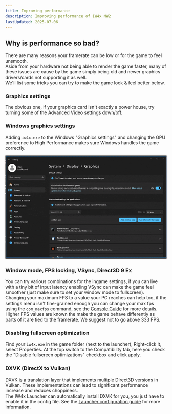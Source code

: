 ```yaml
---
title: Improving performance
description: Improving performance of IW4x MW2
lastUpdated: 2025-07-06
---
```


## Why is performance so bad?

There are many reasons your framerate can be low or for the game to feel unsmooth.  
Aside from your hardware not being able to render the game faster, many of these issues are cause by the game simply being old and newer graphics drivers/cards not supporting it as well.  
We'll list some tricks you can try to make the game look & feel better below.

### Graphics settings

The obvious one, if your graphics card isn't exactly a power house, try turning some of the Advanced Video settings down/off.

### Windows graphics settings

Adding `iw4x.exe` to the Windows "Graphics settings" and changing the GPU preference to High Performance makes sure Windows handles the game correctly.

![How to add iw4x.exe to Windows Graphics settings](../../../assets/img/performance/windows_graphics_settings.gif)

### Window mode, FPS locking, VSync, Direct3D 9 Ex

You can try various combinations for the ingame settings, if you can live with a tiny bit of input latency enabling VSync can make the game feel smoother (just make sure to set your window mode to fullscreen).  
Changing your maximum FPS to a value your PC reaches can help too, if the settings menu isn't fine-grained enough you can change your max fps using the `com_maxfps` command, see the [Console Guide](/guides/console/) for more details.  
Higher FPS values are known the make the game behave differently as parts of it are tied to the framerate. We suggest not to go above 333 FPS.

### Disabling fullscreen optimization

Find your `iw4x.exe` in the game folder (next to the launcher), Right-click it, select Properties. At the top switch to the Compatibility tab, here you check the "Disable fullscreen optimizations" checkbox and click apply.

### DXVK (DirectX to Vulkan)

DXVK is a translation layer that implements multiple Direct3D versions in Vulkan. These implementations can lead to significant performance increase and reduces choppiness.  
The IW4x Launcher can automatically install DXVK for you, you just have to enable it in the config file.
See the [Launcher configuration guide](/guides/launcher-config/) for more information.

